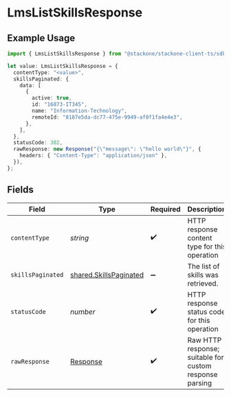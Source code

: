 # LmsListSkillsResponse

## Example Usage

```typescript
import { LmsListSkillsResponse } from "@stackone/stackone-client-ts/sdk/models/operations";

let value: LmsListSkillsResponse = {
  contentType: "<value>",
  skillsPaginated: {
    data: [
      {
        active: true,
        id: "16873-IT345",
        name: "Information-Technology",
        remoteId: "8187e5da-dc77-475e-9949-af0f1fa4e4e3",
      },
    ],
  },
  statusCode: 302,
  rawResponse: new Response("{\"message\": \"hello world\"}", {
    headers: { "Content-Type": "application/json" },
  }),
};
```

## Fields

| Field                                                                   | Type                                                                    | Required                                                                | Description                                                             |
| ----------------------------------------------------------------------- | ----------------------------------------------------------------------- | ----------------------------------------------------------------------- | ----------------------------------------------------------------------- |
| `contentType`                                                           | *string*                                                                | :heavy_check_mark:                                                      | HTTP response content type for this operation                           |
| `skillsPaginated`                                                       | [shared.SkillsPaginated](../../../sdk/models/shared/skillspaginated.md) | :heavy_minus_sign:                                                      | The list of skills was retrieved.                                       |
| `statusCode`                                                            | *number*                                                                | :heavy_check_mark:                                                      | HTTP response status code for this operation                            |
| `rawResponse`                                                           | [Response](https://developer.mozilla.org/en-US/docs/Web/API/Response)   | :heavy_check_mark:                                                      | Raw HTTP response; suitable for custom response parsing                 |